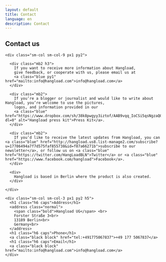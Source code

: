 ```yaml
---
layout: default
title: Contact
language: en
description: Contact
---
```


<section class="max-width-4 mx-auto py3 px1 mb4">

  <h1>Contact us</h1>

  <div class="clearfix mxn1">

    <div class="sm-col sm-col-9 px1 py2">

      <div class="mb2 h3">
        If you want to receive more information about Hangload, 
        give feedback, or cooperate with us, please email us at
        <a class="blue py1" href="mailto:info@hangload.com">info@hangload.com</a>
      </div>

      <div class="mb2">
        If you’re a blogger or journalist and would like to write about Hangload, you’re welcome to use the pictures,
        logos, and information provided in our 
        <a class="blue" href="https://www.dropbox.com/sh/38k8pwgyy3iztof/AAB9vqq_IoCSi5qsNgzaQQIaa?dl=0" alt="Hangload press kit">Press Kit</a>.
      </div>

      <div class="mb2">
        If you’d like to receive the latest updates from Hangload, you can <a class="blue" href="http://hangload.us8.list-manage2.com/subscribe?u=17786494a7f7d575faf855738&id=f87a66271b">subscribe to our newsletter</a>, or follow us on <a class="blue" href="https://twitter.com/HangLoadBLN">Twitter</a> or <a class="blue" href="https://www.facebook.com/hangload">Facebook</a>.
      </div>

      <div>
        Hangload is based in Berlin where the product is also created.
      </div>

    </div>

    <div class="sm-col sm-col-3 px1 py2 h5">
      <h1 class="h6 caps">Address</h1>
      <address class="normal">
        <span class="bold">Hangload UG</span> <br>
        Forster Straße 3<br>
        13189 Berlin<br>
        Germany<br>
      </address>
      <h1 class="h6 caps">Phone</h1>
      <a class="black block" href="tel:+491775067837">+49 177 5067837</a>
      <h1 class="h6 caps">Email</h1>
      <a class="black block" href="mailto:info@hangload.com">info@hangload.com</a>
    </div>

  </div>

</section>
